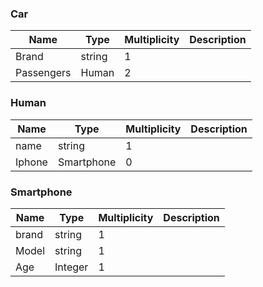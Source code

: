 ### Car

| Name       | Type   | Multiplicity | Description |
| ---------- | ------ | ------------ | ----------- |
| Brand      | string | 1            |             |
| Passengers | Human  | 2            |             |

### Human

| Name   | Type       | Multiplicity | Description |
| ------ | ---------- | ------------ | ----------- |
| name   | string     | 1            |             |
| Iphone | Smartphone | 0            |             |

### Smartphone

| Name  | Type    | Multiplicity | Description |
| ----- | ------- | ------------ | ----------- |
| brand | string  | 1            |             |
| Model | string  | 1            |             |
| Age   | Integer | 1            |             |
